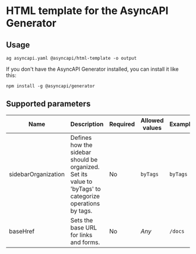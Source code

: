 # HTML template for the AsyncAPI Generator

## Usage

```
ag asyncapi.yaml @asyncapi/html-template -o output
```

If you don't have the AsyncAPI Generator installed, you can install it like this:

```
npm install -g @asyncapi/generator
```

## Supported parameters

|Name|Description|Required|Allowed values|Example|
|---|---|---|---|---|
|sidebarOrganization|Defines how the sidebar should be organized. Set its value to 'byTags' to categorize operations by tags.|No|`byTags`|`byTags`|
|baseHref|Sets the base URL for links and forms.|No|*Any*|`/docs`|
